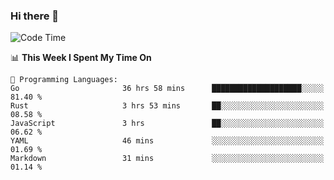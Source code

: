 ### Hi there 👋

<!--
**CrazyCollin/crazycollin** is a ✨ _special_ ✨ repository because its `README.md` (this file) appears on your GitHub profile.

Here are some ideas to get you started:

- 🔭 I’m currently working on ...
- 🌱 I’m currently learning ...
- 👯 I’m looking to collaborate on ...
- 🤔 I’m looking for help with ...
- 💬 Ask me about ...
- 📫 How to reach me: ...
- 😄 Pronouns: ...
- ⚡ Fun fact: ...
-->

<!--START_SECTION:waka-->
![Code Time](http://img.shields.io/badge/Code%20Time-881%20hrs%2020%20mins-blue)

📊 **This Week I Spent My Time On** 

```text
💬 Programming Languages: 
Go                       36 hrs 58 mins      ████████████████████░░░░░   81.40 % 
Rust                     3 hrs 53 mins       ██░░░░░░░░░░░░░░░░░░░░░░░   08.58 % 
JavaScript               3 hrs               ██░░░░░░░░░░░░░░░░░░░░░░░   06.62 % 
YAML                     46 mins             ░░░░░░░░░░░░░░░░░░░░░░░░░   01.69 % 
Markdown                 31 mins             ░░░░░░░░░░░░░░░░░░░░░░░░░   01.14 % 
```


<!--END_SECTION:waka-->
